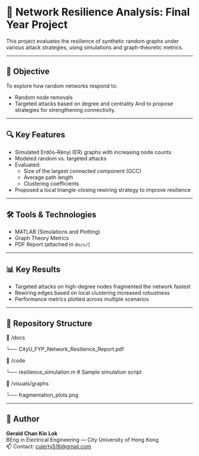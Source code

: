 # 🔧 Network Resilience Analysis: Final Year Project

This project evaluates the resilience of synthetic random graphs under various attack strategies, using simulations and graph-theoretic metrics.

---

## 🧠 Objective

To explore how random networks respond to:
- Random node removals
- Targeted attacks based on degree and centrality
And to propose strategies for strengthening connectivity.

---

## 🔍 Key Features

- Simulated Erdős–Rényi (ER) graphs with increasing node counts
- Modeled random vs. targeted attacks
- Evaluated:
  - Size of the largest connected component (GCC)
  - Average path length
  - Clustering coefficients
- Proposed a local triangle-closing rewiring strategy to improve resilience

---

## 🛠️ Tools & Technologies

- MATLAB (Simulations and Plotting)
- Graph Theory Metrics
- PDF Report (attached in `docs/`)

---

## 📊 Key Results

- Targeted attacks on high-degree nodes fragmented the network fastest  
- Rewiring edges based on local clustering increased robustness  
- Performance metrics plotted across multiple scenarios

---

## 📁 Repository Structure

📁 /docs

└── CityU_FYP_Network_Resilience_Report.pdf

📁 /code

└── resilience_simulation.m # Sample simulation script

📁 /visuals/graphs

└── fragmentation_plots.png

---

## 👤 Author

**Gerald Chan Kin Lok**  
BEng in Electrical Engineering — City University of Hong Kong  
📫 Contact: culerty516@gmail.com
